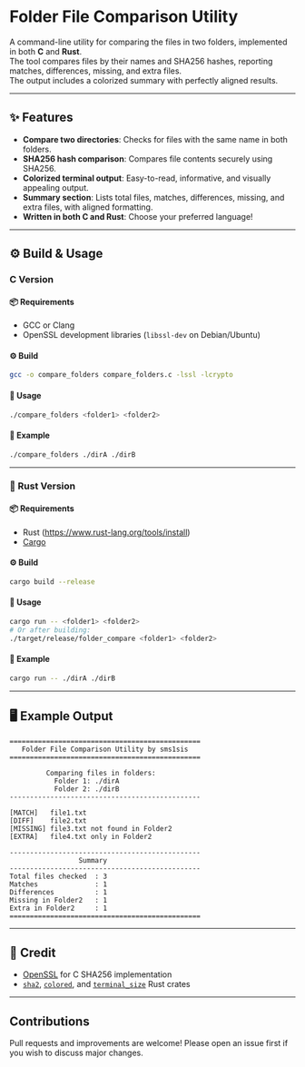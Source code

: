 # Folder File Comparison Utility

A command-line utility for comparing the files in two folders, implemented in both **C** and **Rust**.  
The tool compares files by their names and SHA256 hashes, reporting matches, differences, missing, and extra files.  
The output includes a colorized summary with perfectly aligned results.

---

## ✨ Features

- **Compare two directories**: Checks for files with the same name in both folders.
- **SHA256 hash comparison**: Compares file contents securely using SHA256.
- **Colorized terminal output**: Easy-to-read, informative, and visually appealing output.
- **Summary section**: Lists total files, matches, differences, missing, and extra files, with aligned formatting.
- **Written in both C and Rust**: Choose your preferred language!

---

## ⚙️ Build & Usage

### C Version

#### 📦 Requirements

- GCC or Clang
- OpenSSL development libraries (`libssl-dev` on Debian/Ubuntu)

#### ⚙️ Build

```sh
gcc -o compare_folders compare_folders.c -lssl -lcrypto
```

#### 🚀 Usage

```sh
./compare_folders <folder1> <folder2>
```

#### 📝 Example

```sh
./compare_folders ./dirA ./dirB
```

---

### 🦀 Rust Version

#### 📦 Requirements

- Rust (https://www.rust-lang.org/tools/install)
- [Cargo](https://doc.rust-lang.org/cargo/getting-started/installation.html)

#### ⚙️  Build

```sh
cargo build --release
```

#### 🚀 Usage

```sh
cargo run -- <folder1> <folder2>
# Or after building:
./target/release/folder_compare <folder1> <folder2>
```

#### 📝 Example

```sh
cargo run -- ./dirA ./dirB
```

---

## 🖥️ Example Output

```
===============================================
   Folder File Comparison Utility by sms1sis         
===============================================

         Comparing files in folders:            
           Folder 1: ./dirA                     
           Folder 2: ./dirB                     
-----------------------------------------------

[MATCH]   file1.txt
[DIFF]    file2.txt
[MISSING] file3.txt not found in Folder2
[EXTRA]   file4.txt only in Folder2

-----------------------------------------------
                 Summary
-----------------------------------------------
Total files checked  : 3
Matches              : 1
Differences          : 1
Missing in Folder2   : 1
Extra in Folder2     : 1
===============================================
```

---

## 🙌 Credit

- [OpenSSL](https://www.openssl.org/) for C SHA256 implementation
- [`sha2`](https://crates.io/crates/sha2), [`colored`](https://crates.io/crates/colored), and [`terminal_size`](https://crates.io/crates/terminal_size) Rust crates

---

## Contributions

Pull requests and improvements are welcome! Please open an issue first if you wish to discuss major changes.


